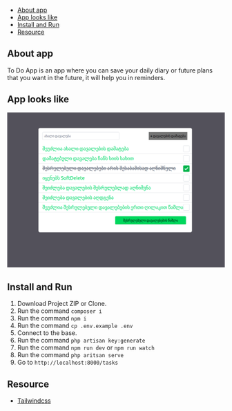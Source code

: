 - [About app](#about-app)
- [App looks like](#app-looks-like)
- [Install and Run](#install-and-run)
- [Resource](#resource)

<a href="#app"></a>

## About app
  To Do App is an app where you can save your daily diary or future plans that you want in the future, it will help you in reminders.
## App looks like

![app image](appscreen/app.png)

<a href="#inr"></a>

## Install and Run

1. Download Project ZIP or Clone.
2. Run the command `composer i`
3. Run the command `npm i`
4. Run the command `cp .env.example .env`
5. Connect to the base.
6. Run the command `php artisan key:generate`
7. Run the command `npm run dev` or `npm run watch`
8. Run the command `php aritsan serve`
9. Go to `http://localhost:8000/tasks`

<a href="#res"></a>
## Resource
* [Tailwindcss]('https://tailwindcss.com/')
